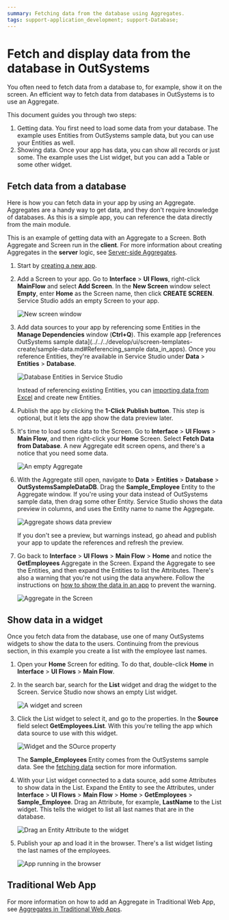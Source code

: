 ```yaml
---
summary: Fetching data from the database using Aggregates.
tags: support-application_development; support-Database;
---
```


# Fetch and display data from the database in OutSystems

You often need to fetch data from a database to, for example, show it on the screen. An efficient way to fetch data from databases in OutSystems is to use an Aggregate.

This document guides you through two steps:

1. Getting data. You first need to load some data from your database. The example uses Entities from OutSystems sample data, but you can use your Entities as well. 
1. Showing data. Once your app has data, you can show all records or just some. The example uses the List widget, but you can add a Table or some other widget.

## Fetch data from a database

Here is how you can fetch data in your app by using an Aggregate. Aggregates are a handy way to get data, and they don't require knowledge of databases. As this is a simple app, you can reference the data directly from the main module.

<div class="info" markdown="1">

This is an example of getting data with an Aggregate to a Screen. Both Aggregate and Screen run in the **client**. For more information about creating Aggregates in the **server** logic, see [Server-side Aggregates](../../../ref/lang/auto/Class.Aggregate.final.md#server-side-aggregates).

</div>

1. Start by [creating a new app](../../../getting-started/create-reactive-web.md#new-app).

1. Add a Screen to your app. Go to **Interface** > **UI Flows**, right-click **MainFlow** and select **Add Screen**. In the **New Screen** window select **Empty**, enter **Home** as the Screen name, then click **CREATE SCREEN**. Service Studio adds an empty Screen to your app.

    ![New screen window](images/new-screen-ss.png?width=700)
   
1. Add data sources to your app by referencing some Entities in the **Manage Dependencies** window (**Ctrl+Q**). This example app [references OutSystems sample data](../../../develop/ui/screen-templates-create/sample-data.md#Referencing_sample data_in_apps). Once you reference Entities, they're available in Service Studio under **Data** > **Entities** > **Database**.

    ![Database Entities in Service Studio](images/database-entities-ss.png?width=350)

    <div class="info" markdown="1">

    Instead of referencing existing Entities, you can [importing data from Excel](../excel-bootstrap.md) and create new Entities.

    </div>

1. Publish the app by clicking the **1-Click Publish button**. This step is optional, but it lets the app show the data preview later.  

1. It's time to load some data to the Screen. Go to **Interface** > **UI Flows** > **Main Flow**, and then right-click your **Home** Screen. Select **Fetch Data from Database**. A new Aggregate edit screen opens, and there's a notice that you need some data.

    ![An empty Aggregate](images/fetch-data-aggregate-open-ss.png?width=800)

1. With the Aggregate still open, navigate to **Data** > **Entities** > **Database** > **OutSystemsSampleDataDB**. Drag the **Sample_Employee** Entity to the Aggregate window. If you're using your data instead of OutSystems sample data, then drag some other Entity. Service Studio shows the data preview in columns, and uses the Entity name to name the Aggregate.
   
    ![Aggregate shows data preview](images/fetch-data-aggregate-with-entity-ss.png?width=800)

    <div class="info" markdown="1">

    If you don't see a preview, but warnings instead, go ahead and publish your app to update the references and refresh the preview.

    </div>

1. Go back to **Interface** > **UI Flows** > **Main Flow** > **Home** and notice the **GetEmployees** Aggregate in the Screen. Expand the Aggregate to see the Entities, and then expand the Entities to list the Attributes. There's also a warning that you're not using the data anywhere. Follow the instructions on [how to show the data in an app](#showing-data) to prevent the warning. 

    ![Aggregate in the Screen](images/fetch-data-aggregate-in-screen-ss.png?width=350)


## Show data in a widget

Once you fetch data from the database, use one of many OutSystems widgets to show the data to the users. Continuing from the previous section, in this example you create a list with the employee last names.

1. Open your **Home** Screen for editing. To do that, double-click **Home** in  **Interface** > **UI Flows** > **Main Flow**.

1. In the search bar, search for the **List** widget and drag the widget to the Screen. Service Studio now shows an empty List widget.

    ![A widget and screen](images/fetch-data-new-widget-ss.png?width=600)

1. Click the List widget to select it, and go to the properties. In the **Source** field select **GetEmployees.List**. With this you're telling the app which data source to use with this widget.

    ![Widget and the SOurce property](images/fetch-data-widget-with-data-source-ss.png?width=700)

    <div class="info" markdown="1">

    The **Sample_Employees** Entity comes from the OutSystems sample data. See the [fetching data](#fetch-data-from-a-database) section for more information.

    </div>

1. With your List widget connected to a data source, add some Attributes to show data in the List. Expand the Entity to see the Attributes, under **Interface** > **UI Flows** > **Main Flow** > **Home** > **GetEmployees** > **Sample_Employee**. Drag an Attribute, for example, **LastName** to the List widget. This tells the widget to list all last names that are in the database.

    ![Drag an Entity Attribute to the widget](images/fetch-data-drag-attribute-ss.png?width=700)

1. Publish your ap and load it in the browser. There's a list widget listing the last names of the employees.

    ![App running in the browser](images/fetch-data-browser.png?width=400)

## Traditional Web App

For more information on how to add an Aggregate in Traditional Web App, see [Aggregates in Traditional Web Apps](../../../ref/lang/auto/Class.Aggregate.final.md#traditional-web-apps).